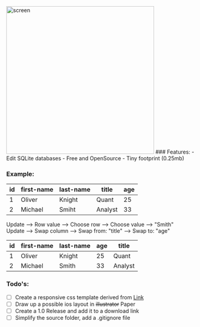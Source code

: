 <img width="391" alt="screen" src="https://www.dropbox.com/s/6b90o04jys19jrs/Screen%20Shot%202015-10-31%20at%2010.05.38.png?raw=1">
### Features:
- Edit SQLite databases
- Free and OpenSource
- Tiny footprint (0.25mb)

### Example:
id  | first-name | last-name | title | age
--- | ---------- | ----------| ----- | ---
1  | Oliver | Knight | Quant | 25
2  | Michael | Smiht | Analyst | 33

Update --> Row value --> Choose row --> Choose value --> "Smith"<br>
Update --> Swap column --> Swap from: "title" --> Swap to: "age"

id  | first-name | last-name | age | title
--- | ---------- | ----------| --- | -----
1  | Oliver | Knight | 25 | Quant
2  | Michael | Smith | 33 | Analyst

### Todo's:
- [ ] Create a responsive css template derived from [Link](http://bradfrost.com/blog/web/responsive-nav-patterns/)
- [ ] Draw up a possible ios layout in ~~illustrator~~ Paper
- [ ] Create a 1.0 Release and add it to a download link
- [ ] Simplify the source folder, add a .gitignore file
